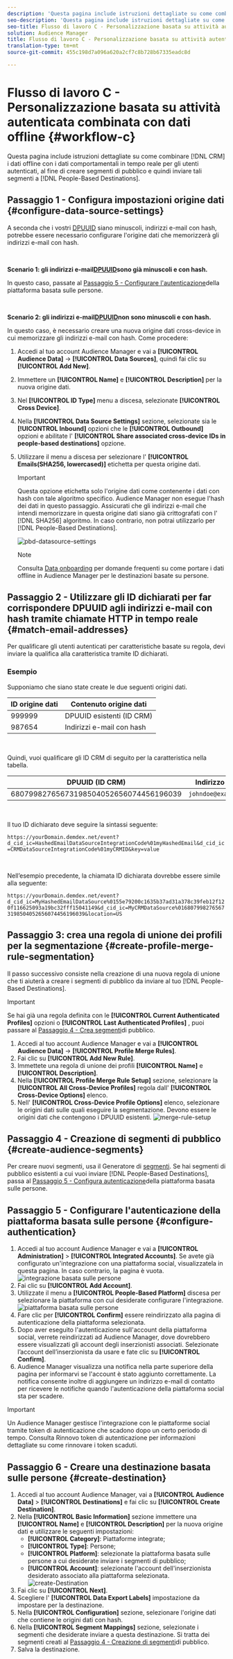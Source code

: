 ```yaml
---
description: 'Questa pagina include istruzioni dettagliate su come combinare dati CRM offline con dati comportamentali in tempo reale per gli utenti autenticati per creare segmenti di pubblico, quindi inviare questi segmenti di pubblico a Destinazioni basate su persone. '
seo-description: 'Questa pagina include istruzioni dettagliate su come combinare dati CRM offline con dati comportamentali in tempo reale per gli utenti autenticati per creare segmenti di pubblico, quindi inviare questi segmenti di pubblico a Destinazioni basate su persone.  '
seo-title: Flusso di lavoro C - Personalizzazione basata su attività autenticata combinata con dati offline
solution: Audience Manager
title: Flusso di lavoro C - Personalizzazione basata su attività autenticata combinata con dati offline
translation-type: tm+mt
source-git-commit: 455c198d7a096a620a2cf7c8b728b67335eadc8d

---
```



# Flusso di lavoro C - Personalizzazione basata su attività autenticata combinata con dati offline {#workflow-c}

Questa pagina include istruzioni dettagliate su come combinare [!DNL CRM] i dati offline con i dati comportamentali in tempo reale per gli utenti autenticati, al fine di creare segmenti di pubblico e quindi inviare tali segmenti a [!DNL People-Based Destinations].

## Passaggio 1 - Configura impostazioni origine dati {#configure-data-source-settings}

A seconda che i vostri [DPUUID](../../reference/ids-in-aam.md) siano minuscoli, indirizzi e-mail con hash, potrebbe essere necessario configurare l'origine dati che memorizzerà gli indirizzi e-mail con hash.

 

**Scenario 1: gli indirizzi e-mail[DPUUID](../../reference/ids-in-aam.md)sono già minuscoli e con hash.**

In questo caso, passate al [Passaggio 5 - Configurare l'autenticazione](#configure-authentication)della piattaforma basata sulle persone.

 

**Scenario 2: gli indirizzi e-mail[DPUUID](../../reference/ids-in-aam.md)non sono minuscoli e con hash.**

In questo caso, è necessario creare una nuova origine dati cross-device in cui memorizzare gli indirizzi e-mail con hash. Come procedere:

1. Accedi al tuo account Audience Manager e vai a **[!UICONTROL Audience Data]** -&gt; **[!UICONTROL Data Sources]**, quindi fai clic su **[!UICONTROL Add New]**.
1. Immettere un **[!UICONTROL Name]** e **[!UICONTROL Description]** per la nuova origine dati.
1. Nel **[!UICONTROL ID Type]** menu a discesa, selezionate **[!UICONTROL Cross Device]**.
1. Nella **[!UICONTROL Data Source Settings]** sezione, selezionate sia le **[!UICONTROL Inbound]** opzioni che le **[!UICONTROL Outbound]** opzioni e abilitate l' **[!UICONTROL Share associated cross-device IDs in people-based destinations]** opzione.
1. Utilizzare il menu a discesa per selezionare l' **[!UICONTROL Emails(SHA256, lowercased)]** etichetta per questa origine dati.
   >[!IMPORTANT]
   >
   >Questa opzione etichetta solo l'origine dati come contenente i dati con hash con tale algoritmo specifico. Audience Manager non esegue l'hash dei dati in questo passaggio. Assicurati che gli indirizzi e-mail che intendi memorizzare in questa origine dati siano già crittografati con l' [!DNL SHA256] algoritmo. In caso contrario, non potrai utilizzarlo per [!DNL People-Based Destinations].

   ![pbd-datasource-settings](assets/pbd-ds-config.png)

   >[!NOTE]
   >
   > Consulta [Data onboarding](people-based-destinations-prerequisites.md#data-onboarding) per domande frequenti su come portare i dati offline in Audience Manager per le destinazioni basate su persone.

## Passaggio 2 - Utilizzare gli ID dichiarati per far corrispondere DPUUID agli indirizzi e-mail con hash tramite chiamate HTTP in tempo reale {#match-email-addresses}

Per qualificare gli utenti autenticati per caratteristiche basate su regola, devi inviare la qualifica alla caratteristica tramite ID [](../declared-ids.md)dichiarati.

### Esempio 

Supponiamo che siano state create le due seguenti origini dati.

| ID origine dati | Contenuto origine dati |
| -------------- | -------------------------- |
| 999999 | DPUUID esistenti (ID CRM) |
| 987654 | Indirizzi e-mail con hash |

 

Quindi, vuoi qualificare gli ID CRM di seguito per la caratteristica nella tabella.

| DPUUID (ID CRM) | Indirizzo e-mail | Indirizzo e-mail con hash | Caratteristiche |
| -------------------------------------- | --------------------- | ---------------------------------------------------------------- | ------------- |
| 68079982765673198504052656074456196039 | `johndoe@example.com` | 55e79200c1635b37ad31a378c39feb12f120f116625093a19bc32fff15041149 | location = US |

 

Il tuo ID dichiarato deve seguire la sintassi seguente:

`https://yourDomain.demdex.net/event?d_cid_ic=HashedEmailDataSourceIntegrationCode%01myHashedEmail&d_cid_ic=CRMDataSourceIntegrationCode%01myCRMID&key=value`

 

Nell’esempio precedente, la chiamata ID dichiarata dovrebbe essere simile alla seguente:

`https://yourDomain.demdex.net/event?d_cid_ic=MyHashedEmailDataSource%0155e79200c1635b37ad31a378c39feb12f120f116625093a19bc32fff15041149&d_cid_ic=MyCRMDataSource%0168079982765673198504052656074456196039&location=US`

## Passaggio 3: crea una regola di unione dei profili per la segmentazione {#create-profile-merge-rule-segmentation}

Il passo successivo consiste nella creazione di una nuova regola di unione che ti aiuterà a creare i segmenti di pubblico da inviare al tuo [!DNL People-Based Destinations].

>[!IMPORTANT]
>
>Se hai già una regola definita con le **[!UICONTROL Current Authenticated Profiles]** opzioni o **[!UICONTROL Last Authenticated Profiles]** , puoi passare al [Passaggio 4 - Crea segmenti](#create-audience-segments)di pubblico.

1. Accedi al tuo account Audience Manager e vai a **[!UICONTROL Audience Data]** -&gt; **[!UICONTROL Profile Merge Rules]**.
2. Fai clic su **[!UICONTROL Add New Rule]**.
3. Immettete una regola di unione dei profili **[!UICONTROL Name]** e **[!UICONTROL Description]**.
4. Nella **[!UICONTROL Profile Merge Rule Setup]** sezione, selezionare la **[!UICONTROL All Cross-Device Profiles]** regola dall' **[!UICONTROL Cross-Device Options]** elenco.
5. Nell' **[!UICONTROL Cross-Device Profile Options]** elenco, selezionare le origini dati sulle quali eseguire la segmentazione. Devono essere le origini dati che contengono i DPUUID esistenti.
   ![merge-rule-setup](assets/pbd-pmr-combined.png)

## Passaggio 4 - Creazione di segmenti di pubblico {#create-audience-segments}

Per creare nuovi segmenti, usa il Generatore di [segmenti](../segments/segment-builder.md). Se hai segmenti di pubblico esistenti a cui vuoi inviare [!DNL People-Based Destinations], passa al [Passaggio 5 - Configura autenticazione](#configure-authentication)della piattaforma basata sulle persone.

## Passaggio 5 - Configurare l'autenticazione della piattaforma basata sulle persone {#configure-authentication}

1. Accedi al tuo account Audience Manager e vai a **[!UICONTROL Administration]** &gt; **[!UICONTROL Integrated Accounts]**. Se avete già configurato un'integrazione con una piattaforma social, visualizzatela in questa pagina. In caso contrario, la pagina è vuota.
   ![integrazione basata sulle persone](assets/pbd-config.png)
2. Fai clic su **[!UICONTROL Add Account]**.
3. Utilizzate il menu a **[!UICONTROL People-Based Platform]** discesa per selezionare la piattaforma con cui desiderate configurare l'integrazione.
   ![piattaforma basata sulle persone](assets/pbd-add.png)
4. Fare clic per **[!UICONTROL Confirm]** essere reindirizzato alla pagina di autenticazione della piattaforma selezionata.
5. Dopo aver eseguito l'autenticazione sull'account della piattaforma social, verrete reindirizzati ad Audience Manager, dove dovrebbero essere visualizzati gli account degli inserzionisti associati. Selezionate l’account dell’inserzionista da usare e fate clic su **[!UICONTROL Confirm]**.
6. Audience Manager visualizza una notifica nella parte superiore della pagina per informarvi se l'account è stato aggiunto correttamente. La notifica consente inoltre di aggiungere un indirizzo e-mail di contatto per ricevere le notifiche quando l'autenticazione della piattaforma social sta per scadere.

>[!IMPORTANT]
>
>Un Audience Manager gestisce l'integrazione con le piattaforme social tramite token di autenticazione che scadono dopo un certo periodo di tempo. Consulta Rinnovo token di autenticazione per informazioni dettagliate su come rinnovare i token scaduti.

## Passaggio 6 - Creare una destinazione basata sulle persone {#create-destination}

1. Accedi al tuo account Audience Manager, vai a **[!UICONTROL Audience Data]** &gt; **[!UICONTROL Destinations]** e fai clic su **[!UICONTROL Create Destination]**.
1. Nella **[!UICONTROL Basic Information]** sezione immettere una **[!UICONTROL Name]** e **[!UICONTROL Description]** per la nuova origine dati e utilizzare le seguenti impostazioni:
   * **[!UICONTROL Category]**: Piattaforme integrate;
   * **[!UICONTROL Type]**: Persone;
   * **[!UICONTROL Platform]**: selezionate la piattaforma basata sulle persone a cui desiderate inviare i segmenti di pubblico;
   * **[!UICONTROL Account]**: selezionate l'account dell'inserzionista desiderato associato alla piattaforma selezionata.
      ![create-Destination](assets/pbd-create-destination.png)
1. Fai clic su **[!UICONTROL Next]**.
1. Scegliere l' **[!UICONTROL Data Export Labels]** impostazione da impostare per la destinazione.
1. Nella **[!UICONTROL Configuration]** sezione, selezionare l'origine dati che contiene le origini dati con hash.
1. Nella **[!UICONTROL Segment Mappings]** sezione, selezionate i segmenti che desiderate inviare a questa destinazione. Si tratta dei segmenti creati al [Passaggio 4 - Creazione di segmenti](#create-audience-segments)di pubblico.
1. Salva la destinazione.
